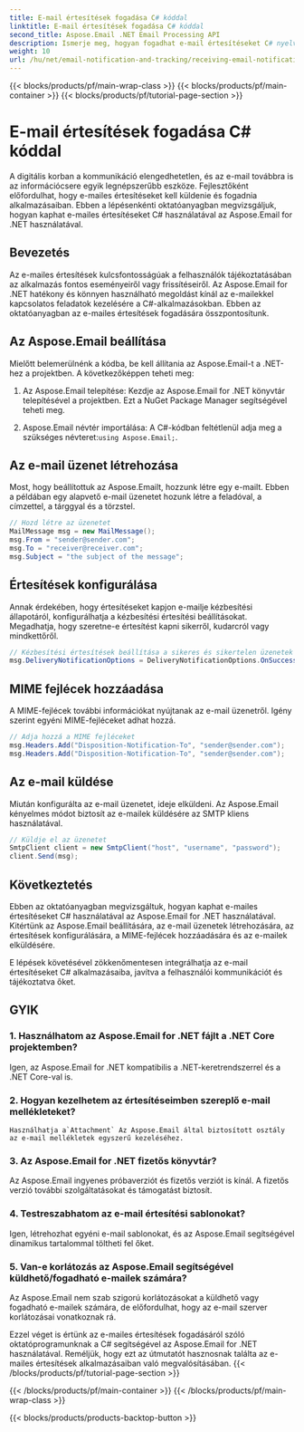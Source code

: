 ```yaml
---
title: E-mail értesítések fogadása C# kóddal
linktitle: E-mail értesítések fogadása C# kóddal
second_title: Aspose.Email .NET Email Processing API
description: Ismerje meg, hogyan fogadhat e-mail értesítéseket C# nyelven az Aspose.Email for .NET használatával. Hatékony kódpélda biztosított.
weight: 10
url: /hu/net/email-notification-and-tracking/receiving-email-notifications-with-csharp-code/
---
```


{{< blocks/products/pf/main-wrap-class >}}
{{< blocks/products/pf/main-container >}}
{{< blocks/products/pf/tutorial-page-section >}}

# E-mail értesítések fogadása C# kóddal



A digitális korban a kommunikáció elengedhetetlen, és az e-mail továbbra is az információcsere egyik legnépszerűbb eszköze. Fejlesztőként előfordulhat, hogy e-mailes értesítéseket kell küldenie és fogadnia alkalmazásaiban. Ebben a lépésenkénti oktatóanyagban megvizsgáljuk, hogyan kaphat e-mailes értesítéseket C# használatával az Aspose.Email for .NET használatával.

## Bevezetés

Az e-mailes értesítések kulcsfontosságúak a felhasználók tájékoztatásában az alkalmazás fontos eseményeiről vagy frissítéseiről. Az Aspose.Email for .NET hatékony és könnyen használható megoldást kínál az e-mailekkel kapcsolatos feladatok kezelésére a C#-alkalmazásokban. Ebben az oktatóanyagban az e-mailes értesítések fogadására összpontosítunk.

## Az Aspose.Email beállítása

Mielőtt belemerülnénk a kódba, be kell állítania az Aspose.Email-t a .NET-hez a projektben. A következőképpen teheti meg:

1. Az Aspose.Email telepítése: Kezdje az Aspose.Email for .NET könyvtár telepítésével a projektben. Ezt a NuGet Package Manager segítségével teheti meg.

2.  Aspose.Email névtér importálása: A C#-kódban feltétlenül adja meg a szükséges névteret:`using Aspose.Email;`.

## Az e-mail üzenet létrehozása

Most, hogy beállítottuk az Aspose.Emailt, hozzunk létre egy e-mailt. Ebben a példában egy alapvető e-mail üzenetet hozunk létre a feladóval, a címzettel, a tárggyal és a törzstel.

```csharp
// Hozd létre az üzenetet
MailMessage msg = new MailMessage();
msg.From = "sender@sender.com";
msg.To = "receiver@receiver.com";
msg.Subject = "the subject of the message";
```

## Értesítések konfigurálása

Annak érdekében, hogy értesítéseket kapjon e-mailje kézbesítési állapotáról, konfigurálhatja a kézbesítési értesítési beállításokat. Megadhatja, hogy szeretne-e értesítést kapni sikerről, kudarcról vagy mindkettőről.

```csharp
// Kézbesítési értesítések beállítása a sikeres és sikertelen üzenetek esetén
msg.DeliveryNotificationOptions = DeliveryNotificationOptions.OnSuccess | DeliveryNotificationOptions.OnFailure;
```

## MIME fejlécek hozzáadása

A MIME-fejlécek további információkat nyújtanak az e-mail üzenetről. Igény szerint egyéni MIME-fejléceket adhat hozzá.

```csharp
// Adja hozzá a MIME fejléceket
msg.Headers.Add("Disposition-Notification-To", "sender@sender.com");
msg.Headers.Add("Disposition-Notification-To", "sender@sender.com");
```

## Az e-mail küldése

Miután konfigurálta az e-mail üzenetet, ideje elküldeni. Az Aspose.Email kényelmes módot biztosít az e-mailek küldésére az SMTP kliens használatával.

```csharp
// Küldje el az üzenetet
SmtpClient client = new SmtpClient("host", "username", "password");
client.Send(msg);
```

## Következtetés

Ebben az oktatóanyagban megvizsgáltuk, hogyan kaphat e-mailes értesítéseket C# használatával az Aspose.Email for .NET használatával. Kitértünk az Aspose.Email beállítására, az e-mail üzenetek létrehozására, az értesítések konfigurálására, a MIME-fejlécek hozzáadására és az e-mailek elküldésére.

E lépések követésével zökkenőmentesen integrálhatja az e-mail értesítéseket C# alkalmazásaiba, javítva a felhasználói kommunikációt és tájékoztatva őket.

## GYIK

### 1. Használhatom az Aspose.Email for .NET fájlt a .NET Core projektemben?
   Igen, az Aspose.Email for .NET kompatibilis a .NET-keretrendszerrel és a .NET Core-val is.

### 2. Hogyan kezelhetem az értesítéseimben szereplő e-mail mellékleteket?
    Használhatja a`Attachment` Az Aspose.Email által biztosított osztály az e-mail mellékletek egyszerű kezeléséhez.

### 3. Az Aspose.Email for .NET fizetős könyvtár?
   Az Aspose.Email ingyenes próbaverziót és fizetős verziót is kínál. A fizetős verzió további szolgáltatásokat és támogatást biztosít.

### 4. Testreszabhatom az e-mail értesítési sablonokat?
   Igen, létrehozhat egyéni e-mail sablonokat, és az Aspose.Email segítségével dinamikus tartalommal töltheti fel őket.

### 5. Van-e korlátozás az Aspose.Email segítségével küldhető/fogadható e-mailek számára?
   Az Aspose.Email nem szab szigorú korlátozásokat a küldhető vagy fogadható e-mailek számára, de előfordulhat, hogy az e-mail szerver korlátozásai vonatkoznak rá.

Ezzel véget is értünk az e-mailes értesítések fogadásáról szóló oktatóprogramunknak a C# segítségével az Aspose.Email for .NET használatával. Reméljük, hogy ezt az útmutatót hasznosnak találta az e-mailes értesítések alkalmazásaiban való megvalósításában. 
{{< /blocks/products/pf/tutorial-page-section >}}

{{< /blocks/products/pf/main-container >}}
{{< /blocks/products/pf/main-wrap-class >}}

{{< blocks/products/products-backtop-button >}}
